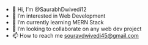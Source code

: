 - 👋 Hi, I’m @SaurabhDwivedi12
- 👀 I’m interested in Web Development
- 🌱 I’m currently learning MERN Stack
- 💞️ I’m looking to collaborate on any web dev project
- 📫 How to reach me souravdwivedi45@gmail.com


